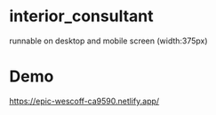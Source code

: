 # interior_consultant
runnable on desktop and mobile screen (width:375px)

# Demo
https://epic-wescoff-ca9590.netlify.app/
